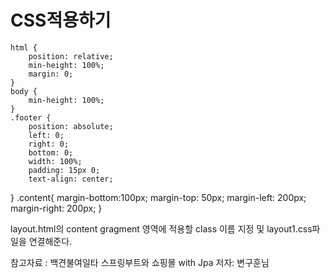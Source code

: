 CSS적용하기
==

    html {
        position: relative;
        min-height: 100%;
        margin: 0;
    }
    body {
        min-height: 100%;
    }
    .footer {
        position: absolute;
        left: 0;
        right: 0;
        bottom: 0;
        width: 100%;
        padding: 15px 0;
        text-align: center;
  }
    .content{
        margin-bottom:100px;
        margin-top: 50px;
        margin-left: 200px;
        margin-right: 200px;
    }
    

layout.html의 content gragment 영역에 적용할 class 이름 지정 및 layout1.css파일을 연결해준다.


참고자료 : 백견불여일타 스프링부트와 쇼핑몰 with Jpa 저자: 변구훈님
